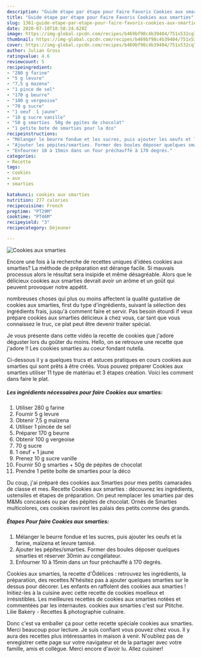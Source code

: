 ```yaml
---
description: "Guide étape par étape pour Faire Favoris Cookies aux smarties"
title: "Guide étape par étape pour Faire Favoris Cookies aux smarties"
slug: 1361-guide-etape-par-etape-pour-faire-favoris-cookies-aux-smarties
date: 2020-07-10T18:58:24.628Z
image: https://img-global.cpcdn.com/recipes/b469bf98c4b39404/751x532cq70/cookies-aux-smarties-photo-principale-de-la-recette.jpg
thumbnail: https://img-global.cpcdn.com/recipes/b469bf98c4b39404/751x532cq70/cookies-aux-smarties-photo-principale-de-la-recette.jpg
cover: https://img-global.cpcdn.com/recipes/b469bf98c4b39404/751x532cq70/cookies-aux-smarties-photo-principale-de-la-recette.jpg
author: Julian Gross
ratingvalue: 4.6
reviewcount: 5
recipeingredient:
- "280 g farine"
- "5 g levure"
- "7,5 g mazena"
- "1 pince de sel"
- "170 g beurre"
- "100 g vergeoise"
- "70 g sucre"
- "1 oeuf  1 jaune"
- "10 g sucre vanille"
- "50 g smarties  50g de ppites de chocolat"
- "1 petite bote de smarties pour la dco"
recipeinstructions:
- "Mélanger le beurre fondue et les sucres, puis ajouter les oeufs et la farine, maïzena et levure tamisé."
- "Ajouter les pépites/smarties. Former des boules déposer quelques smarties et réserver 30min au congélateur."
- "Enfourner 10 à 15min dans un four préchauffé à 170 degrés."
categories:
- Recette
tags:
- cookies
- aux
- smarties

katakunci: cookies aux smarties 
nutrition: 277 calories
recipecuisine: French
preptime: "PT29M"
cooktime: "PT46M"
recipeyield: "3"
recipecategory: Déjeuner

---
```



![Cookies aux smarties](https://img-global.cpcdn.com/recipes/b469bf98c4b39404/751x532cq70/cookies-aux-smarties-photo-principale-de-la-recette.jpg)

Encore une fois à la recherche de recettes uniques d'idées cookies aux smarties? La méthode de préparation est dérange facile. Si mauvais processus alors le résultat sera insipide et même désagréable. Alors que le délicieux cookies aux smarties devrait avoir un arôme et un goût qui peuvent provoquer notre appétit.

nombreuses choses qui plus ou moins affectent la qualité gustative de cookies aux smarties, first du type d'ingrédients, suivant la sélection des ingrédients frais, jusqu'à comment faire et servir. Pas besoin étourdi if veux prépare cookies aux smarties délicieux à chez vous, car tant que vous connaissez le truc, ce plat peut être devenir traiter spécial.

Je vous présente dans cette vidéo la recette de cookies que j&#39;adore déguster lors du goûter du moins. Hello, on se retrouve une recette que j&#39;adore !! Les cookies smarties au coeur fondant nutella.


Ci-dessous il y a quelques trucs et astuces pratiques en cours cookies aux smarties qui sont prêts à être créés. Vous pouvez préparer Cookies aux smarties utiliser 11 type de matériau et 3 étapes création. Voici les comment dans faire le plat.

<!--inarticleads1-->

##### Les ingrédients nécessaires pour faire Cookies aux smarties:

1. Utiliser 280 g farine
1. Fournir 5 g levure
1. Obtenir 7,5 g maïzena
1. Utiliser 1 pincée de sel
1. Préparer 170 g beurre
1. Obtenir 100 g vergeoise
1.  70 g sucre
1.  1 oeuf + 1 jaune
1. Prenez 10 g sucre vanille
1. Fournir 50 g smarties + 50g de pépites de chocolat
1. Prendre 1 petite boîte de smarties pour la déco


Du coup, j&#39;ai préparé des cookies aux Smarties pour mes petits camarades de classe et mes. Recette Cookies aux smarties : découvrez les ingrédients, ustensiles et étapes de préparation. On peut remplacer les smarties par des M&amp;Ms concassés ou par des pépites de chocolat. Ornés de Smarties multicolores, ces cookies raviront les palais des petits comme des grands. 

<!--inarticleads2-->

##### Étapes Pour faire Cookies aux smarties:

1. Mélanger le beurre fondue et les sucres, puis ajouter les oeufs et la farine, maïzena et levure tamisé.
1. Ajouter les pépites/smarties. Former des boules déposer quelques smarties et réserver 30min au congélateur.
1. Enfourner 10 à 15min dans un four préchauffé à 170 degrés.


Cookies aux smarties, la recette d&#39;Ôdélices : retrouvez les ingrédients, la préparation, des recettes N&#39;hésitez pas à ajouter quelques smarties sur le dessus pour décorer. Les enfants en raffolent des cookies aux smarties ! Initiez-les à la cuisine avec cette recette de cookies moelleux et irrésistibles. Les meilleures recettes de cookies aux smarties notées et commentées par les internautes. cookies aux smarties c&#39;est sur Ptitche. Lilie Bakery - Recettes &amp; photographie culinaire. 


Donc c'est va emballer ça pour cette recette spéciale cookies aux smarties. Merci beaucoup pour lecture. Je suis confiant vous pouvez chez vous. Il y aura des recettes plus  intéressantes in maison à venir. N'oubliez pas de enregistrer cette page sur votre navigateur et de la partager avec votre famille, amis et collègue. Merci encore d'avoir lu. Allez cuisiner!
